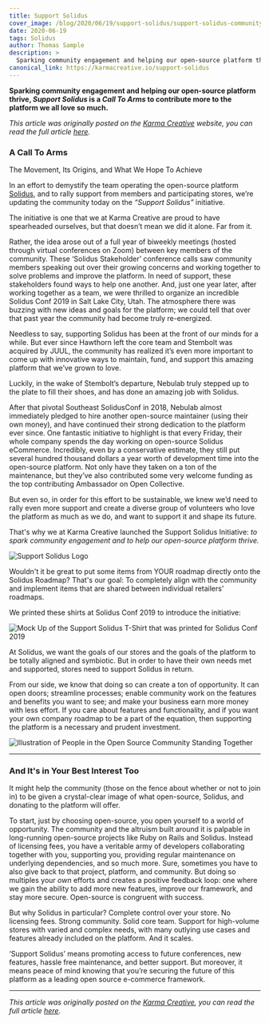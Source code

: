 ```yaml
---
title: Support Solidus
cover_image: /blog/2020/06/19/support-solidus/support-solidus-community-group-photo.jpg
date: 2020-06-19
tags: Solidus
author: Thomas Sample
description: >
  Sparking community engagement and helping our open-source platform thrive, Support Solidus is a Call To Arms to contribute more to the platform we all love so much.
canonical_link: https://karmacreative.io/support-solidus
---
```

**Sparking community engagement and helping our open-source platform thrive, _Support Solidus_ is a _Call To Arms_ to contribute more to the platform we all love so much.**

_This article was originally posted on the [Karma Creative](https://karmacreative.io/) website, you can read the full article
[here](https://karmacreative.io/support-solidus)._

### A Call To Arms
The Movement, Its Origins, and What We Hope To Achieve

In an effort to demystify the team operating the open-source platform [Solidus](https://solidus.io/), and to rally support from members and participating stores, we’re updating the community today on the *“Support Solidus”* initiative.

The initiative is one that we at Karma Creative are proud to have spearheaded ourselves, but that doesn’t mean we did it alone. Far from it.

Rather, the idea arose out of a full year of biweekly meetings (hosted through virtual conferences on Zoom) between key members of the community. These ‘Solidus Stakeholder’ conference calls saw community members speaking out over their growing concerns and working together to solve problems and improve the platform. In need of support, these stakeholders found ways to help one another. And, just one year later, after working together as a team, we were thrilled to organize an incredible Solidus Conf 2019 in Salt Lake City, Utah. The atmosphere there was buzzing with new ideas and goals for the platform; we could tell that over that past year the community had become truly re-energized.

Needless to say, supporting Solidus has been at the front of our minds for a while. But ever since Hawthorn left the core team and Stembolt was acquired by JUUL, the community has realized it’s even more important to come up with innovative ways to maintain, fund, and support this amazing platform that we’ve grown to love.

Luckily, in the wake of Stembolt’s departure, Nebulab truly stepped up to the plate to fill their shoes, and has done an amazing job with Solidus.

After that pivotal Southeast SolidusConf in 2018, Nebulab almost immediately pledged to hire another open-source maintainer (using their own money), and have continued their strong dedication to the platform ever since. One fantastic initiative to highlight is that every Friday, their whole company spends the day working on open-source Solidus eCommerce. Incredibly, even by a conservative estimate, they still put several hundred thousand dollars a year worth of development time into the open-source platform. Not only have they taken on a ton of the maintenance, but they’ve also contributed some very welcome funding as the top contributing Ambassador on Open Collective.

But even so, in order for this effort to be sustainable, we knew we’d need to rally even more support and create a diverse group of volunteers who love the platform as much as we do,
and want to support it and shape its future.

That's why we at Karma Creative launched the Support Solidus Initiative: *to spark community engagement and to help our open-source platform thrive.*

![Support Solidus Logo](/blog/2020/06/19/support-solidus/support-solidus-logo.jpg)

Wouldn't it be great to put some items from YOUR roadmap directly onto the Solidus Roadmap? That's our goal: To completely align with the community and implement items that are shared between individual retailers' roadmaps.

We printed these shirts at Solidus Conf 2019 to introduce the initiative:

![Mock Up of the Support Solidus T-Shirt that was printed for Solidus Conf 2019](/blog/2020/06/19/support-solidus/support-solidus-t-shirt-mock-up.jpg)

At Solidus, we want the goals of our stores and the goals of the platform to be totally aligned and symbiotic. But in order to have their own needs met and supported, stores need to support Solidus in return.

From our side, we know that doing so can create a ton of opportunity. It can open doors; streamline processes; enable community work on the features and benefits you want to see; and make your business earn more money with less effort. If you care about features and functionality, and if you want your own company roadmap to be a part of the equation, then supporting the platform is a necessary and prudent investment.

![Illustration of People in the Open Source Community Standing Together](/blog/2020/06/19/support-solidus/open-source-community-people-standing-together-illustration.jpg)

---

### And It's in Your Best Interest Too

It might help the community (those on the fence about whether or not to join in) to be given a crystal-clear image of what open-source, Solidus, and donating to the platform will offer.

To start, just by choosing open-source, you open yourself to a world of opportunity. The community and the altruism built around it is palpable in long-running open-source projects like Ruby on Rails and Solidus. Instead of licensing fees, you have a veritable army of developers collaborating together with you, supporting you, providing regular maintenance on underlying dependencies, and so much more. Sure, sometimes you have to also give back to that project, platform, and community. But doing so multiples your *own* efforts and creates a positive feedback loop: one where we gain the ability to add more new features, improve our framework, and stay more secure. Open-source is congruent with success.

But why Solidus in particular?
Complete control over your store.
No licensing fees.
Strong community.
Solid core team.
Support for high-volume stores with varied and complex needs, with many outlying use cases and features already included on the platform.
And it scales.

‘Support Solidus’ means promoting access to future conferences, new features, hassle free maintenance, and better support. But moreover, it means peace of mind knowing that you’re securing the future of this platform as a leading open source e-commerce framework.

---

_This article was originally posted on the [Karma Creative](https://karmacreative.io/), you can read the full article
[here](https://karmacreative.io/support-solidus)._
